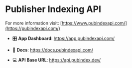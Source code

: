 # Publisher Indexing API

For more information visit: [https://www.pubindexapi.com/](https://pubindexapi.com/)

- 🎛️ **App Dashboard**: https://app.pubindexapi.com/

- 📖 **Docs**: https://docs.pubindexapi.com/

- 💻 **API Base URL**: https://api.pubindex.dev/
